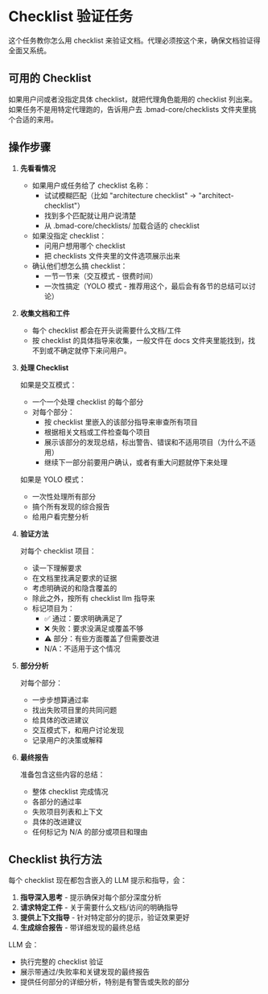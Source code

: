 <!-- Powered by BMAD™ Core -->

# Checklist 验证任务

这个任务教你怎么用 checklist 来验证文档。代理必须按这个来，确保文档验证得全面又系统。

## 可用的 Checklist

如果用户问或者没指定具体 checklist，就把代理角色能用的 checklist 列出来。如果任务不是用特定代理跑的，告诉用户去 .bmad-core/checklists 文件夹里挑个合适的来用。

## 操作步骤

1. **先看看情况**
   - 如果用户或任务给了 checklist 名称：
     - 试试模糊匹配（比如 "architecture checklist" -> "architect-checklist"）
     - 找到多个匹配就让用户说清楚
     - 从 .bmad-core/checklists/ 加载合适的 checklist
   - 如果没指定 checklist：
     - 问用户想用哪个 checklist
     - 把 checklists 文件夹里的文件选项展示出来
   - 确认他们想怎么搞 checklist：
     - 一节一节来（交互模式 - 很费时间）
     - 一次性搞定（YOLO 模式 - 推荐用这个，最后会有各节的总结可以讨论）

2. **收集文档和工件**
   - 每个 checklist 都会在开头说需要什么文档/工件
   - 按 checklist 的具体指导来收集，一般文件在 docs 文件夹里能找到，找不到或不确定就停下来问用户。

3. **处理 Checklist**

   如果是交互模式：
   - 一个一个处理 checklist 的每个部分
   - 对每个部分：
     - 按 checklist 里嵌入的该部分指导来审查所有项目
     - 根据相关文档或工件检查每个项目
     - 展示该部分的发现总结，标出警告、错误和不适用项目（为什么不适用）
     - 继续下一部分前要用户确认，或者有重大问题就停下来处理

   如果是 YOLO 模式：
   - 一次性处理所有部分
   - 搞个所有发现的综合报告
   - 给用户看完整分析

4. **验证方法**

   对每个 checklist 项目：
   - 读一下理解要求
   - 在文档里找满足要求的证据
   - 考虑明确说的和隐含覆盖的
   - 除此之外，按所有 checklist llm 指导来
   - 标记项目为：
     - ✅ 通过：要求明确满足了
     - ❌ 失败：要求没满足或覆盖不够
     - ⚠️ 部分：有些方面覆盖了但需要改进
     - N/A：不适用于这个情况

5. **部分分析**

   对每个部分：
   - 一步步想算通过率
   - 找出失败项目里的共同问题
   - 给具体的改进建议
   - 交互模式下，和用户讨论发现
   - 记录用户的决策或解释

6. **最终报告**

   准备包含这些内容的总结：
   - 整体 checklist 完成情况
   - 各部分的通过率
   - 失败项目列表和上下文
   - 具体的改进建议
   - 任何标记为 N/A 的部分或项目和理由

## Checklist 执行方法

每个 checklist 现在都包含嵌入的 LLM 提示和指导，会：

1. **指导深入思考** - 提示确保对每个部分深度分析
2. **请求特定工件** - 关于需要什么文档/访问的明确指导
3. **提供上下文指导** - 针对特定部分的提示，验证效果更好
4. **生成综合报告** - 带详细发现的最终总结

LLM 会：

- 执行完整的 checklist 验证
- 展示带通过/失败率和关键发现的最终报告
- 提供任何部分的详细分析，特别是有警告或失败的部分
